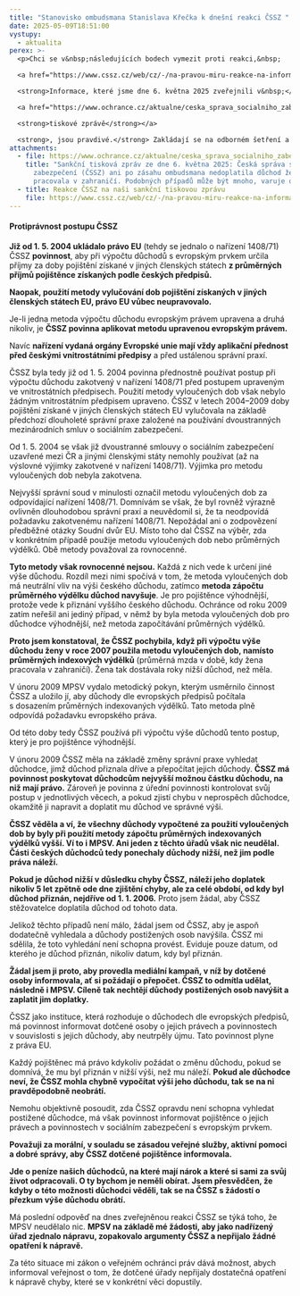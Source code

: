 ```yaml
---
title: "Stanovisko ombudsmana Stanislava Křečka k dnešní reakci ČSSZ "
date: 2025-05-09T18:51:00
vystupy:
  - aktualita
perex: >-
  <p>Chci se v&nbsp;následujících bodech vymezit proti reakci,&nbsp;

  <a href="https://www.cssz.cz/web/cz/-/na-pravou-miru-reakce-na-informace-zverejnene-verejnym-ochrancem-prav">kterou dnes vydala ČSSZ</a>. 

  <strong>Informace, které jsme dne 6. května 2025 zveřejnili v&nbsp;</strong>

  <a href="https://www.ochrance.cz/aktualne/ceska_sprava_socialniho_zabezpeceni_cssz_ani_po_zasahu_ombudsmana_nedoplatila_duchod_zene_ktera_pracovala_v_zahranici-_podobnych_pripadu_muze_byt_mnoho_varuje_ombudsman/">

  <strong>tiskové zprávě</strong></a> 

  <strong>, jsou pravdivé.</strong> Zakládají se na odborném šetření a posouzení souladu postupu ČSSZ s&nbsp;evropským právem.&nbsp;</p>
attachments:
  - file: https://www.ochrance.cz/aktualne/ceska_sprava_socialniho_zabezpeceni_cssz_ani_po_zasahu_ombudsmana_nedoplatila_duchod_zene_ktera_pracovala_v_zahranici-_podobnych_pripadu_muze_byt_mnoho_varuje_ombudsman/
    title: "Sankční tisková zpráv ze dne 6. května 2025: Česká správa sociálního
      zabezpečení (ČSSZ) ani po zásahu ombudsmana nedoplatila důchod ženě, která
      pracovala v zahraničí. Podobných případů může být mnoho, varuje ombudsman"
  - title: Reakce ČSSZ na naši sankční tiskovou zprávu
    file: https://www.cssz.cz/web/cz/-/na-pravou-miru-reakce-na-informace-zverejnene-verejnym-ochrancem-prav
---
```

<h4>
<strong>Protiprávnost postupu ČSSZ</strong></h4>
<p>
<strong>Již od 1. 5. 2004 ukládalo právo EU</strong> (tehdy se jednalo o nařízení 1408/71) ČSSZ 
<strong>povinnost</strong>, aby při výpočtu důchodů s&nbsp;evropským prvkem určila příjmy za doby pojištění získané v jiných členských státech 
<strong>z průměrných příjmů pojištěnce získaných podle českých předpisů.</strong></p>
<p>
<strong>Naopak, použití metody vylučování dob pojištění získaných v&nbsp;jiných členských státech EU, právo EU vůbec neupravovalo.</strong></p>
<p>Je-li jedna metoda výpočtu důchodu evropským právem upravena a druhá nikoliv, je 
<strong>ČSSZ povinna aplikovat metodu upravenou evropským právem.</strong>&nbsp;</p>
<p>Navíc 
<strong>nařízení vydaná orgány Evropské unie mají vždy aplikační přednost před českými vnitrostátními předpisy</strong> a před ustálenou správní praxí.&nbsp;</p>
<p>ČSSZ byla tedy již od 1. 5. 2004 povinna přednostně používat postup při výpočtu důchodu zakotvený v&nbsp;nařízení 1408/71 před postupem upraveným ve vnitrostátních předpisech. Použití metody vyloučených dob však nebylo žádným vnitrostátním předpisem upraveno. ČSSZ v&nbsp;letech 2004–⁠⁠⁠⁠⁠⁠⁠⁠⁠⁠⁠⁠⁠⁠⁠⁠⁠⁠2009 doby pojištění získané v&nbsp;jiných členských státech EU vylučovala na základě předchozí dlouholeté správní praxe založené na používání dvoustranných mezinárodních smluv o sociálním zabezpečení.</p>
<p>Od 1. 5. 2004 se však již dvoustranné smlouvy o sociálním zabezpečení uzavřené mezi ČR a jinými členskými státy nemohly používat (až na výslovné výjimky zakotvené v&nbsp;nařízení 1408/71).
<strong> </strong>Výjimka pro metodu vyloučených dob nebyla zakotvena.</p>
<p>Nejvyšší správní soud v&nbsp;minulosti označil metodu vyloučených dob za odpovídající nařízení 1408/71. Domnívám se však, že byl rovněž výrazně ovlivněn dlouhodobou správní praxí a neuvědomil si, že ta neodpovídá požadavku zakotvenému nařízení 1408/71. Nepožádal ani o zodpovězení předběžné otázky Soudní dvůr EU. Místo toho dal ČSSZ na výběr, zda v&nbsp;konkrétním případě použije metodu vyloučených dob nebo průměrných výdělků. Obě metody považoval za rovnocenné.&nbsp;</p>
<p>
<strong>Tyto metody však rovnocenné nejsou.</strong> Každá z&nbsp;nich vede k&nbsp;určení jiné výše důchodu. Rozdíl mezi nimi spočívá v&nbsp;tom, že metoda vyloučených dob má neutrální vliv na výši českého důchodu, zatímco
<strong> metoda zápočtu průměrného výdělku důchod navyšuje</strong>. Je pro pojištěnce výhodnější, protože vede k&nbsp;přiznání vyššího českého důchodu. Ochránce od roku 2009 zatím neřešil ani jediný případ, v&nbsp;němž by byla metoda vyloučených dob pro důchodce výhodnější, než metoda započítávání průměrných výdělků.&nbsp;</p>
<p>
<strong>Proto jsem konstatoval,&nbsp;že ČSSZ pochybila, když při výpočtu výše důchodu ženy v&nbsp;roce 2007 použila metodu vyloučených dob, namísto průměrných indexových výdělků</strong> (průměrná mzda v&nbsp;době, kdy žena pracovala v&nbsp;zahraničí). Žena tak dostávala roky nižší důchod, než měla.&nbsp;</p>
<p>V&nbsp;únoru 2009 MPSV vydalo metodický pokyn, kterým usměrnilo činnost ČSSZ a uložilo jí, aby důchody dle evropských předpisů počítala s&nbsp;dosazením průměrných indexovaných výdělků. Tato metoda plně odpovídá požadavku evropského práva.&nbsp;</p>
<p>Od této doby tedy ČSSZ používá při výpočtu výše důchodů tento postup, který je pro pojištěnce výhodnější.&nbsp;</p>
<p>V&nbsp;únoru 2009 ČSSZ měla na základě změny správní praxe vyhledat důchodce, jimž důchod přiznala dříve a přepočítat jejich důchody. 
<strong>ČSSZ má povinnost poskytovat důchodcům nejvyšší možnou částku důchodu, na niž mají právo.</strong> Zároveň je povinna z&nbsp;úřední povinnosti kontrolovat svůj postup v&nbsp;jednotlivých věcech, a pokud zjistí chybu v&nbsp;neprospěch důchodce, okamžitě ji napravit a doplatit mu důchod ve správné výši.&nbsp;</p>
<p>
<strong>ČSSZ věděla a ví, že všechny důchody vypočtené za použití vyloučených dob by byly při použití metody zápočtu průměrných indexovaných výdělků vyšší. Ví to i MPSV. Ani jeden z&nbsp;těchto úřadů však nic neudělal. Části českých důchodců tedy ponechaly důchody nižší, než jim podle práva náleží.&nbsp;</strong></p>
<p>
<strong>Pokud je důchod nižší v&nbsp;důsledku chyby ČSSZ, náleží jeho doplatek nikoliv 5 let zpětně ode dne zjištění chyby, ale za celé období, od kdy byl důchod přiznán, nejdříve od 1. 1. 2006.</strong> Proto jsem žádal, aby ČSSZ stěžovatelce doplatila důchod od tohoto data.</p>
<p>Jelikož těchto případů není málo, žádal jsem od ČSSZ, aby je aspoň dodatečně vyhledala a důchody postižených osob navýšila. ČSSZ mi sdělila, že toto vyhledání není schopna provést. Eviduje pouze datum, od kterého je důchod přiznán, nikoliv datum, kdy byl přiznán.</p>
<p>
<strong>Žádal jsem ji proto, aby provedla mediální kampaň, v&nbsp;níž by dotčené osoby informovala, ať si požádají o přepočet. ČSSZ to odmítla udělat, následně i MPSV. Cíleně tak nechtějí důchody postižených osob navýšit a zaplatit jim doplatky.</strong></p>
<p>ČSSZ jako instituce, která rozhoduje o důchodech dle evropských předpisů, má povinnost informovat dotčené osoby o jejich právech a povinnostech v&nbsp;souvislosti s&nbsp;jejich důchody, aby neutrpěly újmu. Tato povinnost plyne z&nbsp;práva EU.&nbsp;</p>
<p>Každý pojištěnec má právo kdykoliv požádat o změnu důchodu, pokud se domnívá, že mu byl přiznán v&nbsp;nižší výši, než mu náleží. 
<strong>Pokud ale důchodce neví, že ČSSZ mohla chybně vypočítat výši jeho důchodu, tak se na ni pravděpodobně neobrátí.&nbsp;</strong></p>
<p>Nemohu objektivně posoudit, zda ČSSZ opravdu není schopna vyhledat postižené důchodce, má však povinnost informovat pojištěnce o jejich právech a povinnostech v&nbsp;sociálním zabezpečení s&nbsp;evropským prvkem. &nbsp;</p>
<p>
<strong>Považuji za morální, v&nbsp;souladu se zásadou veřejné služby, aktivní pomoci a dobré správy, aby ČSSZ dotčené pojištěnce informovala.&nbsp;</strong></p>
<p>
<strong>Jde o peníze našich důchodců, na které mají nárok a které si sami za svůj život odpracovali. O ty bychom je neměli obírat. Jsem přesvědčen, že kdyby o této možnosti důchodci věděli, tak se na ČSSZ s&nbsp;žádostí o přezkum výše důchodu obrátí.&nbsp;</strong></p>
<p>Má poslední odpověď na dnes zveřejněnou reakci ČSSZ se týká toho, že MPSV neudělalo nic.
<strong> MPSV na základě mé žádosti, aby jako nadřízený úřad zjednalo nápravu, zopakovalo argumenty ČSSZ a nepřijalo žádné opatření k&nbsp;nápravě.</strong></p>
<p>Za této situace mi zákon o veřejném ochránci práv dává možnost, abych informoval veřejnost o tom, že dotčené úřady nepřijaly dostatečná opatření k&nbsp;nápravě chyby, které se v&nbsp;konkrétní věci dopustily.&nbsp;</p>
